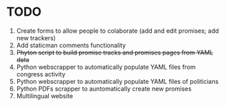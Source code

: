 # TODO
1. Create forms to allow people to colaborate (add and edit promises; add new trackers)
1. Add staticman comments functionality
1. ~~Phyton script to build promise tracks and promises pages from YAML data~~
1. Python webscrapper to automatically populate YAML files from congress activity
1. Python webscrapper to automatically populate YAML files of politicians
1. Python PDFs scrapper to auntomatically create new promises
1. Multilingual website